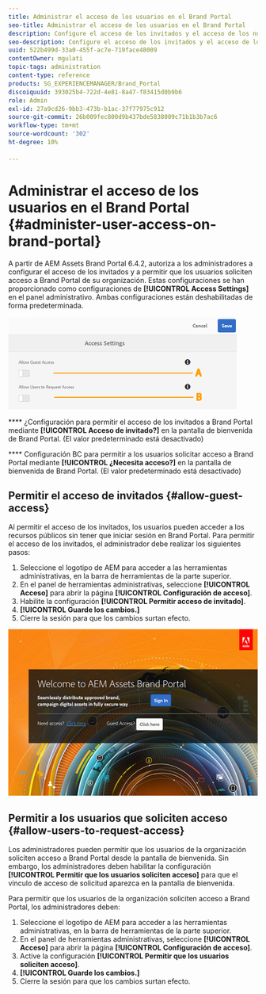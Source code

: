 ```yaml
---
title: Administrar el acceso de los usuarios en el Brand Portal
seo-title: Administrar el acceso de los usuarios en el Brand Portal
description: Configure el acceso de los invitados y el acceso de los nuevos usuarios en brand portal.
seo-description: Configure el acceso de los invitados y el acceso de los nuevos usuarios en brand portal.
uuid: 522b499d-33a0-455f-ac7e-719face48009
contentOwner: mgulati
topic-tags: administration
content-type: reference
products: SG_EXPERIENCEMANAGER/Brand_Portal
discoiquuid: 393025b4-722d-4e81-8a47-f83415d0b9b6
role: Admin
exl-id: 27a9cd26-9bb3-473b-b1ac-37f77975c912
source-git-commit: 26b009fec800d9b437bde5838009c71b1b3b7ac6
workflow-type: tm+mt
source-wordcount: '302'
ht-degree: 10%

---
```


# Administrar el acceso de los usuarios en el Brand Portal {#administer-user-access-on-brand-portal}

A partir de AEM Assets Brand Portal 6.4.2, autoriza a los administradores a configurar el acceso de los invitados y a permitir que los usuarios soliciten acceso a Brand Portal de su organización. Estas configuraciones se han proporcionado como configuraciones de **[!UICONTROL Access Settings]** en el panel administrativo. Ambas configuraciones están deshabilitadas de forma predeterminada.

![](assets/access-configs.png)

****   ¿Configuración para permitir el acceso de los invitados a Brand Portal mediante  **[!UICONTROL Acceso de invitado?]** en la pantalla de bienvenida de Brand Portal. (El valor predeterminado está desactivado)

****   Configuración BC para permitir a los usuarios solicitar acceso a Brand Portal mediante  **[!UICONTROL ¿Necesita acceso?]** en la pantalla de bienvenida de Brand Portal. (El valor predeterminado está desactivado)

## Permitir el acceso de invitados {#allow-guest-access}

Al permitir el acceso de los invitados, los usuarios pueden acceder a los recursos públicos sin tener que iniciar sesión en Brand Portal.
Para permitir el acceso de los invitados, el administrador debe realizar los siguientes pasos:

1. Seleccione el logotipo de AEM para acceder a las herramientas administrativas, en la barra de herramientas de la parte superior.
1. En el panel de herramientas administrativas, seleccione **[!UICONTROL Acceso]** para abrir la página **[!UICONTROL Configuración de acceso]**.
1. Habilite la configuración **[!UICONTROL Permitir acceso de invitado]**.
1. **[!UICONTROL Guarde los cambios.]**
1. Cierre la sesión para que los cambios surtan efecto.

![](assets/bp-welcome-screen.png)

## Permitir a los usuarios que soliciten acceso {#allow-users-to-request-access}

Los administradores pueden permitir que los usuarios de la organización soliciten acceso a Brand Portal desde la pantalla de bienvenida. Sin embargo, los administradores deben habilitar la configuración **[!UICONTROL Permitir que los usuarios soliciten acceso]** para que el vínculo de acceso de solicitud aparezca en la pantalla de bienvenida.

Para permitir que los usuarios de la organización soliciten acceso a Brand Portal, los administradores deben:

1. Seleccione el logotipo de AEM para acceder a las herramientas administrativas, en la barra de herramientas de la parte superior.
1. En el panel de herramientas administrativas, seleccione **[!UICONTROL Acceso]** para abrir la página **[!UICONTROL Configuración de acceso]**.
1. Active la configuración **[!UICONTROL Permitir que los usuarios soliciten acceso]**.
1. **[!UICONTROL Guarde los cambios.]**
1. Cierre la sesión para que los cambios surtan efecto.
